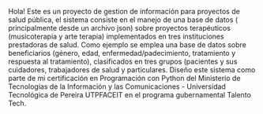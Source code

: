 Hola! Este es un proyecto de gestion de información para proyectos de salud pública, el sistema consiste en el manejo de una base de datos ( principalmente desde un archivo json) sobre proyectos terapéuticos (musicoterapia y arte terapia) implementados en tres instituciones prestadoras de salud. Como ejemplo se emplea una base de datos sobre beneficiarios (género, edad, enfermedad/padecimiento, tratamiento y respuesta al tratamiento), clasificados en tres grupos (pacientes y sus cuidadores, trabajadores de salud y particulares. Diseño este sistema como parte de mi certificación en Programación con Python del Ministerio de Tecnologías de la Información y las Comunicaciones - Universidad Tecnológica de Pereira UTPFACEIT en el programa gubernamental Talento Tech.
